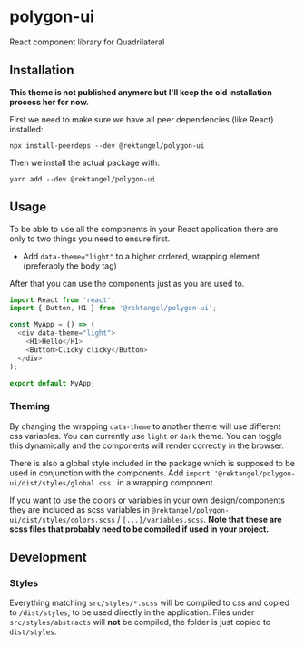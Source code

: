 # polygon-ui

React component library for Quadrilateral

## Installation

**This theme is not published anymore but I'll keep the old installation process her for now.**

First we need to make sure we have all peer dependencies (like React) installed:

```shell
npx install-peerdeps --dev @rektangel/polygon-ui
```

Then we install the actual package with:

```shell
yarn add --dev @rektangel/polygon-ui
```

## Usage

To be able to use all the components in your React application there are only to two things you need to ensure first.

* Add `data-theme="light"` to a higher ordered, wrapping element (preferably the body tag)

After that you can use the components just as you are used to.

```javascript
import React from 'react';
import { Button, H1 } from '@rektangel/polygon-ui';

const MyApp = () => (
  <div data-theme="light">
    <H1>Hello</H1>
    <Button>Clicky clicky</Button>
  </div>
);

export default MyApp;
```

### Theming

By changing the wrapping `data-theme` to another theme will use different css variables. You can currently use `light` or `dark` theme. You can toggle this dynamically and the components will render correctly in the browser.

There is also a global style included in the package which is supposed to be used in conjunction with the components. Add `import '@rektangel/polygon-ui/dist/styles/global.css'` in a wrapping component.

If you want to use the colors or variables in your own design/components they are included as scss variables in `@rektangel/polygon-ui/dist/styles/colors.scss` / `[...]/variables.scss`. **Note that these are scss files that probably need to be compiled if used in your project.**

## Development

### Styles

Everything matching `src/styles/*.scss` will be compiled to css and copied to `/dist/styles`, to be used directly in the application. Files under `src/styles/abstracts` will **not** be compiled, the folder is just copied to `dist/styles`.
